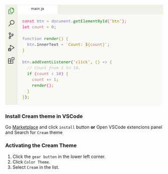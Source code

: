<img width="830px" src="img/cream.png">

### Install Cream theme in VSCode

Go [Marketplace](https://marketplace.visualstudio.com/items?itemName=Yojeero.cream) and click `install` button 
**or** 
Open VSCode extencions panel and Search for `Cream` theme

### Activating the Cream Theme

1. Click the `gear button` in the lower left corner.
2. Click `Color Theme`.
3. Select `Cream` in the list.
